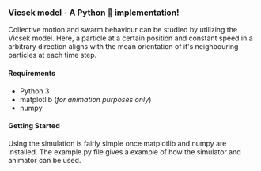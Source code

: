 ### Vicsek model - A Python :snake: implementation!

Collective motion and swarm behaviour can be studied by utilizing the Vicsek model. Here, a particle at a certain position and constant speed in
a arbitrary direction aligns with the mean orientation of it's neighbouring particles at each time step.

#### Requirements
- Python 3
- matplotlib (*for animation purposes only*)
- numpy

#### Getting Started
Using the simulation is fairly simple once matplotlib and numpy are installed. The example.py file gives a example of how the simulator and animator can be used.

